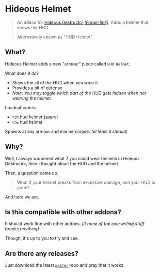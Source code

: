 # Hideous Helmet
> An addon for [Hideous Destructor](https://codeberg.org/mc776/hideousdestructor) [*(Forum link)*](https://forum.zdoom.org/viewtopic.php?f=43&t=12973). Adds a helmet that shows the HUD.
>
> Alternatively known as "HUD Helmet"

## What?
Hideous Helmet adds a new "armour" piece called `HUD Helmet`.

What does it do?
* Shows the all of the HUD when you wear it.
* Provides a bit of defense.
* *Note: You may toggle which part of the HUD gets hidden when not wearing the helmet.*

Loadout codes:
* `hdh` hud helmet (spare)
* `hhw` hud helmet

Spawns at any armour and marine corpse. *(at least it should)*

## Why?
Well, I always wondered what if you could wear helmets in Hideous Destructor, then I thought about the HUD and the helmet.

Then, a question came up.

> What if your helmet breaks from excessive damage, and your HUD is gone?

And here we are.

## Is this compatible with other addons?
It should work fine with other addons. *(if none of the overwriting stuff breaks anything)*

Though, it's up to you to try and see.


## Are there any releases?
Just download the latest [`master`](https://github.com/dastrukar/hideous-helmet/archive/refs/heads/master.zip) repo and pray that it works.
